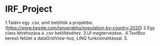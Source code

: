 # IRF_Project
1.Találni egy .csv, amit betöltök a projektbe.(https://www.kaggle.com/tanuprabhu/population-by-country-2020)
2.Egy class létrehozása a .csv betöltéséhez.
3.UI megtervezése..
4.TextBox kereső felület a dataGridView-hoz, LINQ funkcionalitással.
5.
